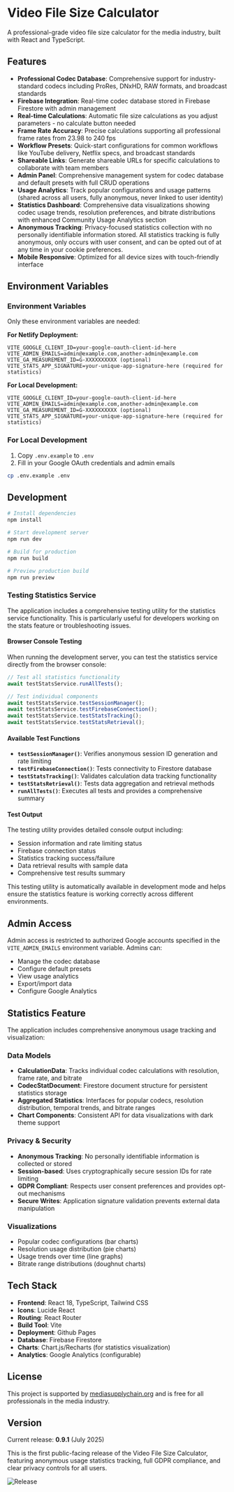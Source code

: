 # Video File Size Calculator

A professional-grade video file size calculator for the media industry, built with React and TypeScript.

## Features

- **Professional Codec Database**: Comprehensive support for industry-standard codecs including ProRes, DNxHD, RAW formats, and broadcast standards
- **Firebase Integration**: Real-time codec database stored in Firebase Firestore with admin management
- **Real-time Calculations**: Automatic file size calculations as you adjust parameters - no calculate button needed
- **Frame Rate Accuracy**: Precise calculations supporting all professional frame rates from 23.98 to 240 fps
- **Workflow Presets**: Quick-start configurations for common workflows like YouTube delivery, Netflix specs, and broadcast standards
- **Shareable Links**: Generate shareable URLs for specific calculations to collaborate with team members
- **Admin Panel**: Comprehensive management system for codec database and default presets with full CRUD operations
- **Usage Analytics**: Track popular configurations and usage patterns (shared across all users, fully anonymous, never linked to user identity)
- **Statistics Dashboard**: Comprehensive data visualizations showing codec usage trends, resolution preferences, and bitrate distributions with enhanced Community Usage Analytics section
- **Anonymous Tracking**: Privacy-focused statistics collection with no personally identifiable information stored. All statistics tracking is fully anonymous, only occurs with user consent, and can be opted out of at any time in your cookie preferences.
- **Mobile Responsive**: Optimized for all device sizes with touch-friendly interface

## Environment Variables

### Environment Variables

Only these environment variables are needed:

**For Netlify Deployment:**
```
VITE_GOOGLE_CLIENT_ID=your-google-oauth-client-id-here
VITE_ADMIN_EMAILS=admin@example.com,another-admin@example.com
VITE_GA_MEASUREMENT_ID=G-XXXXXXXXXX (optional)
VITE_STATS_APP_SIGNATURE=your-unique-app-signature-here (required for statistics)
```

**For Local Development:**
```
VITE_GOOGLE_CLIENT_ID=your-google-oauth-client-id-here
VITE_ADMIN_EMAILS=admin@example.com,another-admin@example.com
VITE_GA_MEASUREMENT_ID=G-XXXXXXXXXX (optional)
VITE_STATS_APP_SIGNATURE=your-unique-app-signature-here (required for statistics)
```

### For Local Development

1. Copy `.env.example` to `.env`
2. Fill in your Google OAuth credentials and admin emails

```bash
cp .env.example .env
```

## Development

```bash
# Install dependencies
npm install

# Start development server
npm run dev

# Build for production
npm run build

# Preview production build
npm run preview
```

### Testing Statistics Service

The application includes a comprehensive testing utility for the statistics service functionality. This is particularly useful for developers working on the stats feature or troubleshooting issues.

#### Browser Console Testing

When running the development server, you can test the statistics service directly from the browser console:

```javascript
// Test all statistics functionality
await testStatsService.runAllTests();

// Test individual components
await testStatsService.testSessionManager();
await testStatsService.testFirebaseConnection();
await testStatsService.testStatsTracking();
await testStatsService.testStatsRetrieval();
```

#### Available Test Functions

- **`testSessionManager()`**: Verifies anonymous session ID generation and rate limiting
- **`testFirebaseConnection()`**: Tests connectivity to Firestore database
- **`testStatsTracking()`**: Validates calculation data tracking functionality
- **`testStatsRetrieval()`**: Tests data aggregation and retrieval methods
- **`runAllTests()`**: Executes all tests and provides a comprehensive summary

#### Test Output

The testing utility provides detailed console output including:
- Session information and rate limiting status
- Firebase connection status
- Statistics tracking success/failure
- Data retrieval results with sample data
- Comprehensive test results summary

This testing utility is automatically available in development mode and helps ensure the statistics feature is working correctly across different environments.

## Admin Access

Admin access is restricted to authorized Google accounts specified in the `VITE_ADMIN_EMAILS` environment variable. Admins can:

- Manage the codec database
- Configure default presets
- View usage analytics
- Export/import data
- Configure Google Analytics

## Statistics Feature

The application includes comprehensive anonymous usage tracking and visualization:

### Data Models
- **CalculationData**: Tracks individual codec calculations with resolution, frame rate, and bitrate
- **CodecStatDocument**: Firestore document structure for persistent statistics storage
- **Aggregated Statistics**: Interfaces for popular codecs, resolution distribution, temporal trends, and bitrate ranges
- **Chart Components**: Consistent API for data visualizations with dark theme support

### Privacy & Security
- **Anonymous Tracking**: No personally identifiable information is collected or stored
- **Session-based**: Uses cryptographically secure session IDs for rate limiting
- **GDPR Compliant**: Respects user consent preferences and provides opt-out mechanisms
- **Secure Writes**: Application signature validation prevents external data manipulation

### Visualizations
- Popular codec configurations (bar charts)
- Resolution usage distribution (pie charts)
- Usage trends over time (line graphs)
- Bitrate range distributions (doughnut charts)

## Tech Stack

- **Frontend**: React 18, TypeScript, Tailwind CSS
- **Icons**: Lucide React
- **Routing**: React Router
- **Build Tool**: Vite
- **Deployment**: Github Pages
- **Database**: Firebase Firestore
- **Charts**: Chart.js/Recharts (for statistics visualization)
- **Analytics**: Google Analytics (configurable)

## License

This project is supported by [mediasupplychain.org](https://mediasupplychain.org) and is free for all professionals in the media industry.

## Version

Current release: **0.9.1** (July 2025)

This is the first public-facing release of the Video File Size Calculator, featuring anonymous usage statistics tracking, full GDPR compliance, and clear privacy controls for all users.

![Release](https://img.shields.io/badge/release-0.9.1-blue)

